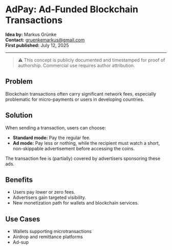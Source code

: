 # AdPay: Ad-Funded Blockchain Transactions

**Idea by:** Markus Grünke  
**Contact:** gruenkemarkus@gmail.com  
**First published:** July 12, 2025

---

> ⚠️ This concept is publicly documented and timestamped for proof of authorship. Commercial use requires author attribution.

## Problem

Blockchain transactions often carry significant network fees, especially problematic for micro-payments or users in developing countries.

## Solution

When sending a transaction, users can choose:
- **Standard mode:** Pay the regular fee.
- **Ad mode:** Pay less or nothing, while the recipient must watch a short, non-skippable advertisement before accessing the coins.

The transaction fee is (partially) covered by advertisers sponsoring these ads.

## Benefits

- Users pay lower or zero fees.
- Advertisers gain targeted visibility.
- New monetization path for wallets and blockchain services.

## Use Cases

- Wallets supporting microtransactions  
- Airdrop and remittance platforms  
- Ad-sup
